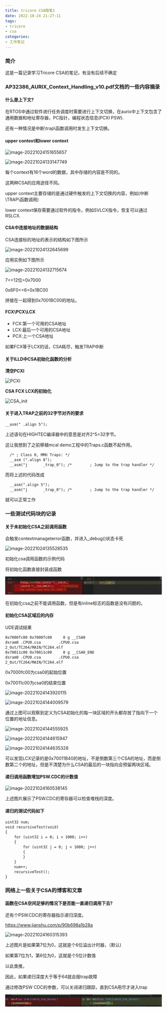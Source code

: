 ```yaml
---
title: tricore CSA随笔1
date: 2022-10-24 21:27:11
tags:
- tricore
- csa
categories:
- 工作笔记
---
```


### 简介

这是一篇记录学习Tricore CSA的笔记，有没有后续不确定

### AP32386_AURIX_Context_Handling_v10.pdf文档的一些内容摘录

#### 什么是上下文?

在RTOS中通过软件进行任务调度时需要进行上下文切换，在aurix中上下文包含了通用数据和地址寄存器，PC指针，编程状态信息(PCXI PSW).

还有一种情况是中断\trap\函数调用时发生上下文切换。

#### upper context和lower context

![image-20221024151655657](https://cdn.jsdelivr.net/gh/czc13611858691/picgoRepo@master/20221024213736.png)

![image-20221024133147749](https://cdn.jsdelivr.net/gh/czc13611858691/picgoRepo@master/20221024213745.png)

每个context有16个word的数据，其中存储的内容是不同的。

这两种CSA的应用途径不同。

upper context主要存储的是通过硬件触发的上下文切换的内容，例如(中断\TRAP\函数调用)

lower context保存需要通过软件的指令，例如SVLCX指令，恢复可以通过RSLCX.

#### CSA中连接地址的数据结构

CSA连接标的地址的表示的结构如下图所示

![image-20221024132645699](https://cdn.jsdelivr.net/gh/czc13611858691/picgoRepo@master/20221024213802.png)

应用实例如下图所示

![image-20221024132715674](https://cdn.jsdelivr.net/gh/czc13611858691/picgoRepo@master/20221024213817.png)

7<<12位=0x7000

0x6F0<<6=0x1BC00

拼接在一起得到0x7001BC00的地址。



#### FCX\PCX\LCX

- FCX:第一个可用的CSA地址
- LCX:最后一个可用的CSA地址
- PCX:上一个CSA地址

如果FCX等于LCX的话，CSA耗尽，触发TRAP中断



#### 关于ILLD中CSA初始化函数的分析

**清空PCXI**

![PCXI](https://cdn.jsdelivr.net/gh/czc13611858691/picgoRepo@master/20221024213828.svg)

**CSA FCX LCX的初始化**

![CSA_init](https://cdn.jsdelivr.net/gh/czc13611858691/picgoRepo@master/20221024213843.svg)

#### 关于进入TRAP之前的32字节对齐的要求

```
__asm(" .align 5");
```

上述语句在HIGHTEC编译器中的意思是对齐2^5=32字节。

这让我想到了之前移植mcal demo工程中的Traps.c函数不起作用。

```
  /* ; Class 0, MMU Traps: */
  __asm (".align 8");
  __asm("j       _trap_0"); /*        ; Jump to the trap handler */
```

而将上述的代码改成

```
  __asm(".align 5");
  __asm("j       _trap_0"); /*        ; Jump to the trap handler */
```

就可以正常工作

### 一些测试代码块的记录

#### 关于未初始化CSA之前调用函数

会触发contextmanageterror函数，并进入_debug()状态卡死

![image-20221024135528535](https://cdn.jsdelivr.net/gh/czc13611858691/picgoRepo@master/20221024213926.png)

初始化csa调用函数的示例代码

将初始化函数直接封装成函数

![image-20221024135615936](img/image-20221024135615936.png)

在初始化csa之前不能调用函数，但是有inline标志的函数是没有问题的。

#### 初始化CSA区域后的内存

UDE调试结果

```
0x7000fc00 0x7000fc00     0 g __CSA0                              dsram0 .CPU0.csa        .CPU0.csa                                   2_Out/TC264/MAIN/TC264.elf
0x70011c00 0x70011c00     0 g __CSA0_END                          dsram0 .CPU0.csa        .CPU0.csa                                   2_Out/TC264/MAIN/TC264.elf
```

0x7000fc00为csa0的起始位置

0x70011c00为csa0的结束位置

![image-20221024143920115](https://cdn.jsdelivr.net/gh/czc13611858691/picgoRepo@master/20221024214036.png)

![image-20221024144009579](https://cdn.jsdelivr.net/gh/czc13611858691/picgoRepo@master/20221024214046.png)

通过上图可以观察到定义为CSA初始化的每一块区域的开头都存放了指向下一个位置的地址信息。

![image-20221024144555925](https://cdn.jsdelivr.net/gh/czc13611858691/picgoRepo@master/20221024214122.png)

![image-20221024144615947](https://cdn.jsdelivr.net/gh/czc13611858691/picgoRepo@master/20221024214124.png)

![image-20221024144635328](https://cdn.jsdelivr.net/gh/czc13611858691/picgoRepo@master/20221024214128.png)

可以发现LCX记录的是0x70011B40的地址，不是倒数第三个CSA的地址，而是倒数第二个的地址，但是不清楚为什么CSA的最后的一块指向会预留两块区域。

#### 递归调用函数增加PSW.CDC的计数值

![image-20221024160538145](https://cdn.jsdelivr.net/gh/czc13611858691/picgoRepo@master/20221024214144.png)

上述图片展示了PSW.CDC的寄存器可以检查堆栈的深度。

#### 递归的测试代码如下

```
uint32 num;
void recursiveTest(void)
{
    for (uint32 i = 0; i < 1000; i++)
    {
        for (uint32 j = 0; j < 1000; j++)
        {
        }
    }
    num++;
    recursiveTest();
}
```



### 网络上一些关于CSA的博客和文章

#### 函数在CSA空间足够的情况下是否能一直递归调用下去?

还有个PSW.CDC的寄存器指示递归深度。

https://www.jianshu.com/p/90b698a1b28a

![image-20221024160315393](https://cdn.jsdelivr.net/gh/czc13611858691/picgoRepo@master/20221024214211.png)

上述图片是如果第7位为0，这就是个6位溢出计时器，（默认)

如果第7位为1，第6位为0，这就是个5位计数值

以此类推，

因此，如果递归深度大于等于64就会报trap故障



通过修改PSW CDC的参数，可以关闭递归跟踪，直到CSA用尽才进入trap

![image-20221024170613141](img/image-20221024170613141.png)
